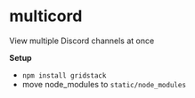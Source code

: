 # multicord
View multiple Discord channels at once

**Setup**
- `npm install gridstack`
- move node_modules to `static/node_modules`